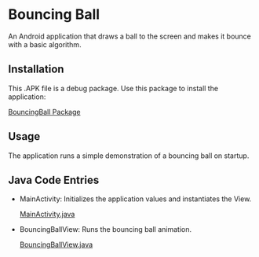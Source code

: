 # Bouncing Ball

An Android application that draws a ball to the screen and makes it bounce with a basic algorithm.

## Installation

This .APK file is a debug package. Use this package to install the application:

[BouncingBall Package](https://github.com/LaggerLimited/Android-Java-BouncingBall/blob/master/app-debug.apk)

## Usage

The application runs a simple demonstration of a bouncing ball on startup.

## Java Code Entries
* MainActivity: Initializes the application values and instantiates the View.

  [MainActivity.java](https://github.com/LaggerLimited/Android-Java-BouncingBall/blob/master/BouncingBall/app/src/main/java/edu/owens/lagger/joshua/bouncingball/MainActivity.java)

* BouncingBallView: Runs the bouncing ball animation.

  [BouncingBallView.java](https://github.com/LaggerLimited/Android-Java-BouncingBall/blob/master/BouncingBall/app/src/main/java/edu/owens/lagger/joshua/bouncingball/BouncingBallView.java)
